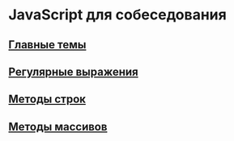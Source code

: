 # JavaScript для собеседования
## [Главные темы](MAIN_TOPICS.md)
## [Регулярные выражения](REG_EXP.md)
## [Методы строк](STRING_PROTO.md)
## [Методы массивов](ARRAY_PROTO.md)